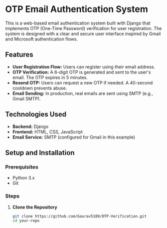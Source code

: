 # OTP Email Authentication System

This is a web-based email authentication system built with Django that implements OTP (One-Time Password) verification for user registration. The system is designed with a clear and secure user interface inspired by Gmail and Microsoft authentication flows.

## Features

- **User Registration Flow:** Users can register using their email address.
- **OTP Verification:** A 6-digit OTP is generated and sent to the user's email. The OTP expires in 5 minutes.
- **Resend OTP:** Users can request a new OTP if needed. A 40-second cooldown prevents abuse.
- **Email Sending:** In production, real emails are sent using SMTP (e.g., Gmail SMTP).

## Technologies Used

- **Backend:** Django
- **Frontend:** HTML, CSS, JavaScript
- **Email Service:** SMTP (configured for Gmail in this example)

## Setup and Installation

### Prerequisites

- Python 3.x
- Git

### Steps

1. **Clone the Repository**

   ```bash
   git clone https://github.com/Gaurav5189/OTP-Verification.git
   cd your-repo
